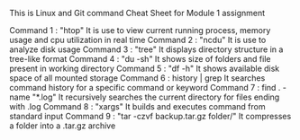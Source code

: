 This is Linux and Git command Cheat Sheet for Module 1 assignment

Command 1 : "htop"
It is use to view current running process, memory usage and cpu utilization in real time
Command 2 : "ncdu"
It is use to analyze disk usage
Command 3 : "tree"
It displays directory structure in a tree-like format
Command 4 : "du -sh"
It shows size of folders and file present in working directory
Command 5 : "df -h"
It shows available disk space of all mounted storage
Command 6 : history | grep <command>
It searches command history for a specific command or keyword
Command 7 : find . -name "*.log"
It recursively searches the current directory for files ending with .log
Command 8 : "xargs"
It builds and executes command from standard input
Command 9 : "tar -czvf backup.tar.gz folder/"
It compresses a folder into a .tar.gz archive
